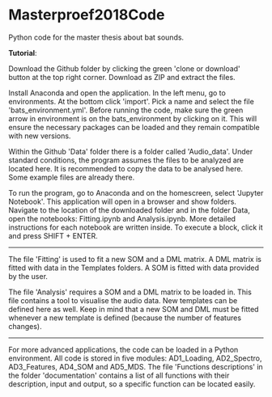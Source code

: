 # Masterproef2018Code
Python code for the master thesis about bat sounds.

**Tutorial**:

Download the Github folder by clicking the green 'clone or download' button at the top right corner. Download as ZIP and extract the files.

Install Anaconda and open the application. In the left menu, go to environments. At the bottom click 'import'. Pick a name and select the file 'bats_environment.yml'. 
Before running the code, make sure the green arrow in environment is on the bats_environment by clicking on it. This will ensure the necessary packages can be loaded and they remain compatible with new versions.

Within the Github 'Data' folder there is a folder called 'Audio_data'. Under standard conditions, the program assumes the files to be analyzed are located here. It is recommended to copy the data to be analysed here. Some example files are already there.

To run the program, go to Anaconda and on the homescreen, select 'Jupyter Notebook'. This application will open in a browser and show folders. 
Navigate to the location of the downloaded folder and in the folder Data, open the notebooks: Fitting.ipynb and Analysis.ipynb. More detailed instructions for each notebook are written inside. To execute a block, click it and press SHIFT + ENTER.

---

The file 'Fitting' is used to fit a new SOM and a DML matrix. A DML matrix is fitted with data in the Templates folders. A SOM is fitted with data provided by the user.

The file 'Analysis' requires a SOM and a DML matrix to be loaded in. This file contains a tool to visualise the audio data. New templates can be defined here as well. Keep in mind that a new SOM and DML must be fitted whenever a new template is defined (because the number of features changes).

--- 

For more advanced applications, the code can be loaded in a Python environment. All code is stored in five modules: AD1_Loading, AD2_Spectro, AD3_Features, AD4_SOM and AD5_MDS. The file 'Functions descriptions' in the folder 'documentation' contains a list of all functions with their description, input and output, so a specific function can be located easily. 
